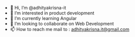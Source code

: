 - 👋 Hi, I’m @adhityakrisna-it
- 👀 I’m interested in product development
- 🌱 I’m currently learning Angular
- 💞️ I’m looking to collaborate on Web Development
- 📫 How to reach me mail to : adhityakrisna.it@gmail.com

<!---
adhityakrisna-it/adhityakrisna-it is a ✨ special ✨ repository because its `README.md` (this file) appears on your GitHub profile.
You can click the Preview link to take a look at your changes.
--->
